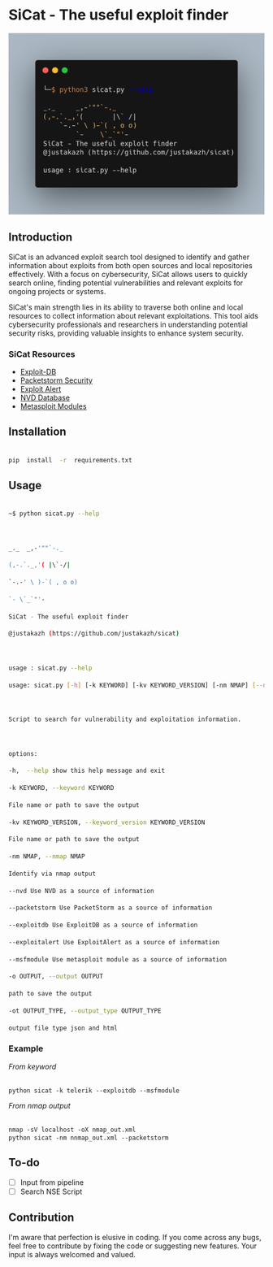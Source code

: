 
# SiCat - The useful exploit finder

![SiCat Preview](vendor/preview.png)
  

## Introduction

SiCat is an advanced exploit search tool designed to identify and gather information about exploits from both open sources and local repositories effectively. With a focus on cybersecurity, SiCat allows users to quickly search online, finding potential vulnerabilities and relevant exploits for ongoing projects or systems.

  

SiCat's main strength lies in its ability to traverse both online and local resources to collect information about relevant exploitations. This tool aids cybersecurity professionals and researchers in understanding potential security risks, providing valuable insights to enhance system security.

  

### SiCat Resources

 - [Exploit-DB](https://www.exploit-db.com/)
 - [Packetstorm Security](https://packetstormsecurity.com/)
 - [Exploit Alert](https://www.exploitalert.com/)
 - [NVD Database](https://nvd.nist.gov/)
 - [Metasploit Modules](https://github.com/rapid7/metasploit-framework/tree/master/modules)

## Installation

``` bash

pip  install  -r  requirements.txt

```

  

## Usage

```bash

~$ python sicat.py --help

  

_._  _,-'""`-._

(,-.`._,'( |\`-/|

`-.-' \ )-`( , o o)

`- \`_`"'-

SiCat - The useful exploit finder

@justakazh (https://github.com/justakazh/sicat)

  

usage : sicat.py --help

usage: sicat.py [-h] [-k KEYWORD] [-kv KEYWORD_VERSION] [-nm NMAP] [--nvd] [--packetstorm] [--exploitdb] [--exploitalert] [--msfmodule] [-o OUTPUT] [-ot OUTPUT_TYPE]

  

Script to search for vulnerability and exploitation information.

  

options:

-h,  --help show this help message and exit

-k KEYWORD, --keyword KEYWORD

File name or path to save the output

-kv KEYWORD_VERSION, --keyword_version KEYWORD_VERSION

File name or path to save the output

-nm NMAP, --nmap NMAP

Identify via nmap output

--nvd Use NVD as a source of information

--packetstorm Use PacketStorm as a source of information

--exploitdb Use ExploitDB as a source of information

--exploitalert Use ExploitAlert as a source of information

--msfmodule Use metasploit module as a source of information

-o OUTPUT, --output OUTPUT

path to save the output

-ot OUTPUT_TYPE, --output_type OUTPUT_TYPE

output file type json and html

```

### Example

  

*From keyword*

```

python sicat -k telerik --exploitdb --msfmodule

```

  

*From nmap output*

```

nmap -sV localhost -oX nmap_out.xml
python sicat -nm nnmap_out.xml --packetstorm

```

## To-do
- [ ] Input from pipeline
- [ ] Search NSE Script

## Contribution

I'm aware that perfection is elusive in coding. If you come across any bugs, feel free to contribute by fixing the code or suggesting new features. Your input is always welcomed and valued.